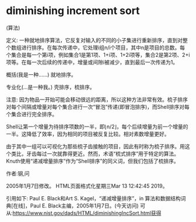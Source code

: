 # diminishing increment sort


(算法)



定义:
一种就地排序算法，它反复对输入的不同的小子集进行重新排序，直到对整个数组进行排序。在每次传递中，它处理i组n/i个项目，其中n是项目的总数。每个集合是每一个第i项，例如集合1是第1项、1+i项、1+2i项等，集合2是第2项、2+i项等。在每一次后续的传递中，增量或间隙i被减少，直到最后一次传递为1。



概括(我是一种……)
就地排序。



专业化(…是一种我。)
壳排序，梳排序。



注意:
因为物品一开始可能会移动很远的距离，所以这种方法非常有效。梳子排序对每个间隔或增量对每个集合进行一次“冒泡”传递(即冒泡排序)，而Shell排序对每个集合进行完全排序。

Shell让第一个增量为待排序项数的一半，即⌊n/2⌋，每个后续增量为前一个增量的一半。这降低了效率，因为相同的项目被反复比较。相对素数增量更好。

由于其中一组可以可视化为那些梳子齿接触的项目，因此有时称为梳子排序。用这个类比，牙齿每过一次就靠得更近。然而，术语“梳式排序”用于特定的算法。Knuth使用“递减增量排序”作为“Shell排序”的同义词，但我们包括了梳排序。


作者:钢,问







2005年1月7日修改。
HTML页面格式化星期三Mar 13 12:42:45 2019。



引用如下:
Paul E. Black和Art S. Kagel，“递减增量排序”，in
算法和数据结构词典[在线]，Paul E. Black主编，2005年1月7日。(今天访问)
可从:https://www.nist.gov/dads/HTML/diminishingIncSort.html获得